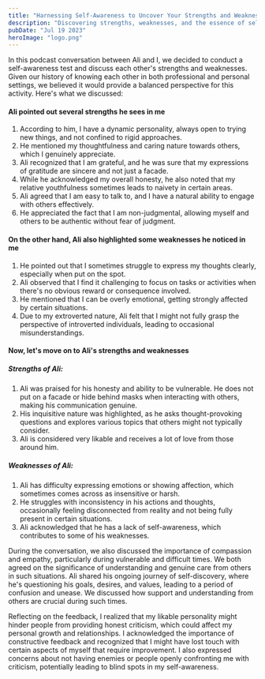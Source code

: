 ```yaml
---
title: "Harnessing Self-Awareness to Uncover Your Strengths and Weaknesses"
description: "Discovering strengths, weaknesses, and the essence of self-awareness in a candid podcast conversation between Rami and Ali."
pubDate: "Jul 19 2023"
heroImage: "logo.png"
---
```


In this podcast conversation between Ali and I, we decided to conduct a self-awareness test and discuss each other's strengths and weaknesses. Given our history of knowing each other in both professional and personal settings, we believed it would provide a balanced perspective for this activity. Here's what we discussed:

#### Ali pointed out several strengths he sees in me

1. According to him, I have a dynamic personality, always open to trying new things, and not confined to rigid approaches.
2. He mentioned my thoughtfulness and caring nature towards others, which I genuinely appreciate.
3. Ali recognized that I am grateful, and he was sure that my expressions of gratitude are sincere and not just a facade.
4. While he acknowledged my overall honesty, he also noted that my relative youthfulness sometimes leads to naivety in certain areas.
5. Ali agreed that I am easy to talk to, and I have a natural ability to engage with others effectively.
6. He appreciated the fact that I am non-judgmental, allowing myself and others to be authentic without fear of judgment.

#### On the other hand, Ali also highlighted some weaknesses he noticed in me

1. He pointed out that I sometimes struggle to express my thoughts clearly, especially when put on the spot.
2. Ali observed that I find it challenging to focus on tasks or activities when there's no obvious reward or consequence involved.
3. He mentioned that I can be overly emotional, getting strongly affected by certain situations.
4. Due to my extroverted nature, Ali felt that I might not fully grasp the perspective of introverted individuals, leading to occasional misunderstandings.

#### Now, let's move on to Ali's strengths and weaknesses

##### Strengths of Ali:

1. Ali was praised for his honesty and ability to be vulnerable. He does not put on a facade or hide behind masks when interacting with others, making his communication genuine.
2. His inquisitive nature was highlighted, as he asks thought-provoking questions and explores various topics that others might not typically consider.
3. Ali is considered very likable and receives a lot of love from those around him.

##### Weaknesses of Ali:

1. Ali has difficulty expressing emotions or showing affection, which sometimes comes across as insensitive or harsh.
2. He struggles with inconsistency in his actions and thoughts, occasionally feeling disconnected from reality and not being fully present in certain situations.
3. Ali acknowledged that he has a lack of self-awareness, which contributes to some of his weaknesses.

During the conversation, we also discussed the importance of compassion and empathy, particularly during vulnerable and difficult times. We both agreed on the significance of understanding and genuine care from others in such situations. Ali shared his ongoing journey of self-discovery, where he's questioning his goals, desires, and values, leading to a period of confusion and unease. We discussed how support and understanding from others are crucial during such times.

Reflecting on the feedback, I realized that my likable personality might hinder people from providing honest criticism, which could affect my personal growth and relationships. I acknowledged the importance of constructive feedback and recognized that I might have lost touch with certain aspects of myself that require improvement. I also expressed concerns about not having enemies or people openly confronting me with criticism, potentially leading to blind spots in my self-awareness.
